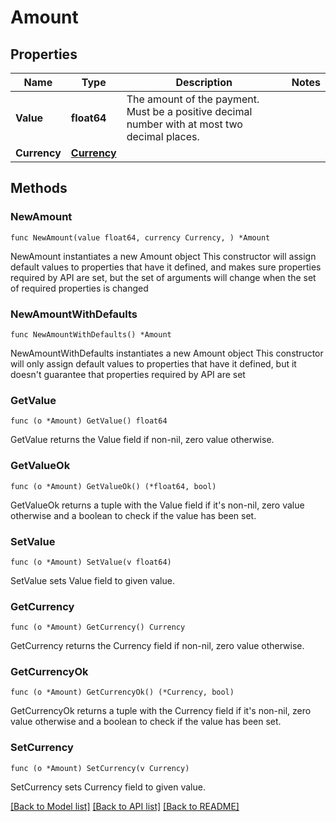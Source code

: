 # Amount

## Properties

Name | Type | Description | Notes
------------ | ------------- | ------------- | -------------
**Value** | **float64** | The amount of the payment. Must be a positive decimal number with at most two decimal places. | 
**Currency** | [**Currency**](Currency.md) |  | 

## Methods

### NewAmount

`func NewAmount(value float64, currency Currency, ) *Amount`

NewAmount instantiates a new Amount object
This constructor will assign default values to properties that have it defined,
and makes sure properties required by API are set, but the set of arguments
will change when the set of required properties is changed

### NewAmountWithDefaults

`func NewAmountWithDefaults() *Amount`

NewAmountWithDefaults instantiates a new Amount object
This constructor will only assign default values to properties that have it defined,
but it doesn't guarantee that properties required by API are set

### GetValue

`func (o *Amount) GetValue() float64`

GetValue returns the Value field if non-nil, zero value otherwise.

### GetValueOk

`func (o *Amount) GetValueOk() (*float64, bool)`

GetValueOk returns a tuple with the Value field if it's non-nil, zero value otherwise
and a boolean to check if the value has been set.

### SetValue

`func (o *Amount) SetValue(v float64)`

SetValue sets Value field to given value.


### GetCurrency

`func (o *Amount) GetCurrency() Currency`

GetCurrency returns the Currency field if non-nil, zero value otherwise.

### GetCurrencyOk

`func (o *Amount) GetCurrencyOk() (*Currency, bool)`

GetCurrencyOk returns a tuple with the Currency field if it's non-nil, zero value otherwise
and a boolean to check if the value has been set.

### SetCurrency

`func (o *Amount) SetCurrency(v Currency)`

SetCurrency sets Currency field to given value.



[[Back to Model list]](../README.md#documentation-for-models) [[Back to API list]](../README.md#documentation-for-api-endpoints) [[Back to README]](../README.md)


